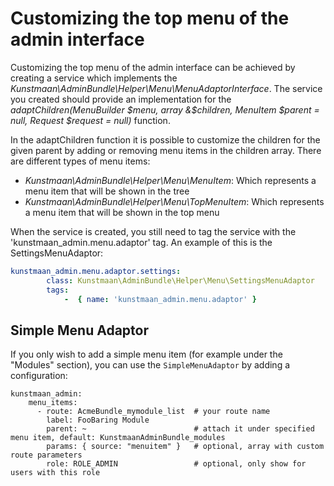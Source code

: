 # Customizing the top menu of the admin interface

Customizing the top menu of the admin interface can be achieved by creating a service which implements the *Kunstmaan\AdminBundle\Helper\Menu\MenuAdaptorInterface*. The service you created should provide an implementation for the *adaptChildren(MenuBuilder $menu, array &$children, MenuItem $parent = null, Request $request = null)* function.

In the adaptChildren function it is possible to customize the children for the given parent by adding or removing menu items in the children array. There are different types of menu items:

* *Kunstmaan\AdminBundle\Helper\Menu\MenuItem*: Which represents a menu item that will be shown in the tree
* *Kunstmaan\AdminBundle\Helper\Menu\TopMenuItem*: Which represents a menu item that will be shown in the top menu

When the service is created, you still need to tag the service with the 'kunstmaan_admin.menu.adaptor' tag. An example of this is the SettingsMenuAdaptor:

```yaml
kunstmaan_admin.menu.adaptor.settings:
        class: Kunstmaan\AdminBundle\Helper\Menu\SettingsMenuAdaptor
        tags:
            -  { name: 'kunstmaan_admin.menu.adaptor' }
```

## Simple Menu Adaptor

If you only wish to add a simple menu item (for example under the "Modules" section), you can use the `SimpleMenuAdaptor` by adding a configuration:

```
kunstmaan_admin:
    menu_items:
      - route: AcmeBundle_mymodule_list  # your route name
        label: FooBaring Module
        parent: ~                        # attach it under specified menu item, default: KunstmaanAdminBundle_modules
        params: { source: "menuitem" }   # optional, array with custom route parameters
        role: ROLE_ADMIN                 # optional, only show for users with this role

```